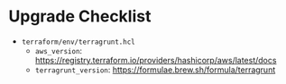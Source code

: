 # Upgrade Checklist

- `terraform/env/terragrunt.hcl`
  - `aws_version`: https://registry.terraform.io/providers/hashicorp/aws/latest/docs
  - `terragrunt_version`: https://formulae.brew.sh/formula/terragrunt
